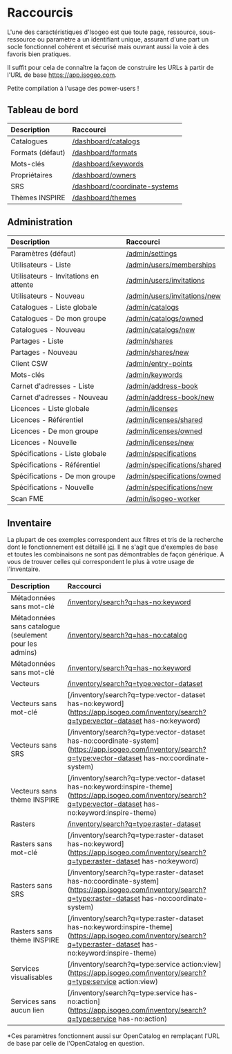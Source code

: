 # Raccourcis

L'une des caractéristiques d'Isogeo est que toute page, ressource, sous-ressource ou paramètre a un identifiant unique, assurant d'une part un socle fonctionnel cohérent et sécurisé mais ouvrant aussi la voie à des favoris bien pratiques.

Il suffit pour cela de connaître la façon de construire les URLs à partir de l'URL de base https://app.isogeo.com.

Petite compilation à l'usage des power-users !

## Tableau de bord

| Description                        | Raccourci |
| :--------------------------------- | :-------- |
| Catalogues       | [/dashboard/catalogs](https://app.isogeo.com/dashboard/catalogs) |
| Formats (défaut) | [/dashboard/formats](https://app.isogeo.com/dashboard/formats) |
| Mots-clés        | [/dashboard/keywords](https://app.isogeo.com/dashboard/keywords) |
| Propriétaires    | [/dashboard/owners](https://app.isogeo.com/dashboard/owners) |
| SRS              | [/dashboard/coordinate-systems](https://app.isogeo.com/dashboard/coordinate-systems) |
| Thèmes INSPIRE   | [/dashboard/themes](https://app.isogeo.com/dashboard/themes) |

## Administration

| Description                        | Raccourci |
| :--------------------------------- | :-------- |
| Paramètres (défaut) | [/admin/settings](https://app.isogeo.com/admin/settings) |
| Utilisateurs - Liste | [/admin/users/memberships](https://app.isogeo.com/admin/users/memberships) |
| Utilisateurs - Invitations en attente | [/admin/users/invitations](https://app.isogeo.com/admin/users/invitations) |
| Utilisateurs - Nouveau | [/admin/users/invitations/new](https://app.isogeo.com/admin/users/invitations/new) |
| Catalogues - Liste globale | [/admin/catalogs](https://app.isogeo.com/admin/catalogs) |
| Catalogues - De mon groupe | [/admin/catalogs/owned](https://app.isogeo.com/admin/catalogs/owned) |
| Catalogues - Nouveau | [/admin/catalogs/new](https://app.isogeo.com/admin/catalogs/new) |
| Partages - Liste | [/admin/shares](https://app.isogeo.com/admin/shares) |
| Partages - Nouveau | [/admin/shares/new](https://app.isogeo.com/admin/shares/new) |
| Client CSW | [/admin/entry-points](https://app.isogeo.com/admin/entry-points) |
| Mots-clés   | [/admin/keywords](https://app.isogeo.com/admin/keywords) |
| Carnet d'adresses - Liste   | [/admin/address-book](https://app.isogeo.com/admin/address-book) |
| Carnet d'adresses - Nouveau   | [/admin/address-book/new](https://app.isogeo.com/admin/address-book/new) |
| Licences - Liste globale  | [/admin/licenses](https://app.isogeo.com/admin/licenses) |
| Licences - Référentiel  | [/admin/licenses/shared](https://app.isogeo.com/admin/licenses/shared) |
| Licences - De mon groupe  | [/admin/licenses/owned](https://app.isogeo.com/admin/licenses/owned) |
| Licences - Nouvelle  | [/admin/licenses/new](https://app.isogeo.com/admin/licenses/new) |
| Spécifications - Liste globale  | [/admin/specifications](https://app.isogeo.com/admin/specifications) |
| Spécifications - Référentiel  | [/admin/specifications/shared](https://app.isogeo.com/admin/specifications/shared) |
| Spécifications - De mon groupe  | [/admin/specifications/owned](https://app.isogeo.com/admin/specifications/owned) |
| Spécifications - Nouvelle  | [/admin/specifications/new](https://app.isogeo.com/admin/specifications/new) |
| Scan FME  | [/admin/isogeo-worker](https://app.isogeo.com/admin/isogeo-worker) |

## Inventaire

La plupart de ces exemples correspondent aux filtres et tris de la recherche dont le fonctionnement est détaillé [ici](../features/inventory/search.html). Il ne s'agit que d'exemples de base et toutes les combinaisons ne sont pas démontrables de façon générique. A vous de trouver celles qui correspondent le plus à votre usage de l'inventaire.

| Description                        | Raccourci |
| :--------------------------------- | :-------- |
| Métadonnées sans mot-clé | [/inventory/search?q=has-no:keyword](https://app.isogeo.com/inventory/search?q=has-no:keyword) |
| Métadonnées sans catalogue (seulement pour les admins) | [/inventory/search?q=has-no:catalog](https://app.isogeo.com/inventory/search?q=has-no:catalog) |
| Métadonnées sans mot-clé | [/inventory/search?q=has-no:keyword](https://app.isogeo.com/inventory/search?q=has-no:keyword) |
| Vecteurs | [/inventory/search?q=type:vector-dataset](https://app.isogeo.com/inventory/search?q=type:vector-dataset) |
| Vecteurs sans mot-clé | [/inventory/search?q=type:vector-dataset has-no:keyword](https://app.isogeo.com/inventory/search?q=type:vector-dataset has-no:keyword) |
| Vecteurs sans SRS | [/inventory/search?q=type:vector-dataset has-no:coordinate-system](https://app.isogeo.com/inventory/search?q=type:vector-dataset has-no:coordinate-system) |
| Vecteurs sans thème INSPIRE | [/inventory/search?q=type:vector-dataset has-no:keyword:inspire-theme](https://app.isogeo.com/inventory/search?q=type:vector-dataset has-no:keyword:inspire-theme) |
| Rasters | [/inventory/search?q=type:raster-dataset](https://app.isogeo.com/inventory/search?q=type:raster-dataset) |
| Rasters sans mot-clé | [/inventory/search?q=type:raster-dataset has-no:keyword](https://app.isogeo.com/inventory/search?q=type:raster-dataset has-no:keyword) |
| Rasters sans SRS | [/inventory/search?q=type:raster-dataset has-no:coordinate-system](https://app.isogeo.com/inventory/search?q=type:raster-dataset has-no:coordinate-system) |
| Rasters sans thème INSPIRE | [/inventory/search?q=type:raster-dataset has-no:keyword:inspire-theme](https://app.isogeo.com/inventory/search?q=type:raster-dataset has-no:keyword:inspire-theme) |
| Services visualisables | [/inventory/search?q=type:service action:view](https://app.isogeo.com/inventory/search?q=type:service action:view) |
| Services sans aucun lien | [/inventory/search?q=type:service has-no:action](https://app.isogeo.com/inventory/search?q=type:service has-no:action) |


*Ces paramètres fonctionnent aussi sur OpenCatalog en remplaçant l'URL de base par celle de l'OpenCatalog en question.

